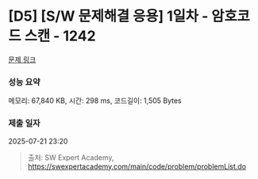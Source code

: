 # [D5] [S/W 문제해결 응용] 1일차 - 암호코드 스캔 - 1242 

[문제 링크](https://swexpertacademy.com/main/code/problem/problemDetail.do?contestProbId=AV15JEKKAM8CFAYD) 

### 성능 요약

메모리: 67,840 KB, 시간: 298 ms, 코드길이: 1,505 Bytes

### 제출 일자

2025-07-21 23:20



> 출처: SW Expert Academy, https://swexpertacademy.com/main/code/problem/problemList.do